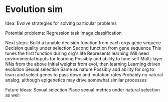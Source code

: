 # Evolution sim

Idea: Evolve strategies for solving particular problems

Potential problems:
    Regression task
    Image classification

Next steps:
    Build a tunable decision function from each orgs gene sequece
        Decision quality under selection
    Second function from gene sequence
        This tunes the first function during org's life
        Represents learning
        Will need environmental inputs for learning
        Possibly add ability to tune self
    Multi-layer NNs from the above
        Initial weights from evol, then learning
    Learning driven evolution
        Sexual selection
            Same as nature
        Possibly add ability for org to learn and select genes to pass down and mutation rates
            Probably no natural analog, although epigenetics may drive somewhat similar processes

Future Ideas:
    Sexual selection
        Place sexual metrics under natural selection as well
